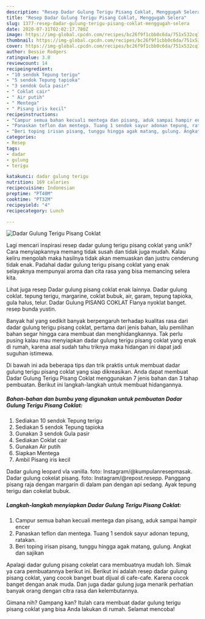 ```yaml
---
description: "Resep Dadar Gulung Terigu Pisang Coklat, Menggugah Selera"
title: "Resep Dadar Gulung Terigu Pisang Coklat, Menggugah Selera"
slug: 1377-resep-dadar-gulung-terigu-pisang-coklat-menggugah-selera
date: 2020-07-31T02:02:17.780Z
image: https://img-global.cpcdn.com/recipes/bc26f9f1cbb0c6da/751x532cq70/dadar-gulung-terigu-pisang-coklat-foto-resep-utama.jpg
thumbnail: https://img-global.cpcdn.com/recipes/bc26f9f1cbb0c6da/751x532cq70/dadar-gulung-terigu-pisang-coklat-foto-resep-utama.jpg
cover: https://img-global.cpcdn.com/recipes/bc26f9f1cbb0c6da/751x532cq70/dadar-gulung-terigu-pisang-coklat-foto-resep-utama.jpg
author: Bessie Rodgers
ratingvalue: 3.8
reviewcount: 14
recipeingredient:
- "10 sendok Tepung terigu"
- "5 sendok Tepung tapioka"
- "3 sendok Gula pasir"
- " Coklat cair"
- " Air putih"
- " Mentega"
- " Pisang iris kecil"
recipeinstructions:
- "Campur semua bahan kecuali mentega dan pisang, aduk sampai hampir encer"
- "Panaskan teflon dan mentega. Tuang 1 sendok sayur adonan tepung, ratakan."
- "Beri toping irisan pisang, tunggu hingga agak matang, gulung. Angkat dan sajikan"
categories:
- Resep
tags:
- dadar
- gulung
- terigu

katakunci: dadar gulung terigu 
nutrition: 169 calories
recipecuisine: Indonesian
preptime: "PT40M"
cooktime: "PT32M"
recipeyield: "4"
recipecategory: Lunch

---
```



![Dadar Gulung Terigu Pisang Coklat](https://img-global.cpcdn.com/recipes/bc26f9f1cbb0c6da/751x532cq70/dadar-gulung-terigu-pisang-coklat-foto-resep-utama.jpg)

Lagi mencari inspirasi resep dadar gulung terigu pisang coklat yang unik? Cara menyiapkannya memang tidak susah dan tidak juga mudah. Kalau keliru mengolah maka hasilnya tidak akan memuaskan dan justru cenderung tidak enak. Padahal dadar gulung terigu pisang coklat yang enak selayaknya mempunyai aroma dan cita rasa yang bisa memancing selera kita.

Lihat juga resep Dadar gulung pisang coklat enak lainnya. Dadar gulung coklat. tepung terigu, margarine, coklat bubuk, air, garam, tepung tapioka, gula halus, telur. Dadar Gulung PISANG COKLAT Flanya nyoklat banget. resep bunda yustin.

Banyak hal yang sedikit banyak berpengaruh terhadap kualitas rasa dari dadar gulung terigu pisang coklat, pertama dari jenis bahan, lalu pemilihan bahan segar hingga cara membuat dan menghidangkannya. Tak perlu pusing kalau mau menyiapkan dadar gulung terigu pisang coklat yang enak di rumah, karena asal sudah tahu triknya maka hidangan ini dapat jadi suguhan istimewa.


Di bawah ini ada beberapa tips dan trik praktis untuk membuat dadar gulung terigu pisang coklat yang siap dikreasikan. Anda dapat membuat Dadar Gulung Terigu Pisang Coklat menggunakan 7 jenis bahan dan 3 tahap pembuatan. Berikut ini langkah-langkah untuk membuat hidangannya.

<!--inarticleads1-->

##### Bahan-bahan dan bumbu yang digunakan untuk pembuatan Dadar Gulung Terigu Pisang Coklat:

1. Sediakan 10 sendok Tepung terigu
1. Sediakan 5 sendok Tepung tapioka
1. Gunakan 3 sendok Gula pasir
1. Sediakan  Coklat cair
1. Gunakan  Air putih
1. Siapkan  Mentega
1. Ambil  Pisang iris kecil


Dadar gulung leopard vla vanilla. foto: Instagram/@kumpulanresepmasak. Dadar gulung cokelat pisang. foto: Instagram/@repost.resepp. Panggang pisang raja dengan margarin di dalam pan dengan api sedang. Ayak tepung terigu dan cokelat bubuk. 

<!--inarticleads2-->

##### Langkah-langkah menyiapkan Dadar Gulung Terigu Pisang Coklat:

1. Campur semua bahan kecuali mentega dan pisang, aduk sampai hampir encer
1. Panaskan teflon dan mentega. Tuang 1 sendok sayur adonan tepung, ratakan.
1. Beri toping irisan pisang, tunggu hingga agak matang, gulung. Angkat dan sajikan


Apalagi dadar gulung pisang cokelat cara membuatnya mudah loh. Simak ya cara pembuatannya berikut ini. Berikut ini adalah resep dadar gulung pisang coklat, yang cocok banget buat dijual di cafe-cafe. Karena cocok banget dengan anak muda. Dan juga dadar gulung juga menarik perhatian banyak orang dengan citra rasa dan kelembutannya. 

Gimana nih? Gampang kan? Itulah cara membuat dadar gulung terigu pisang coklat yang bisa Anda lakukan di rumah. Selamat mencoba!
